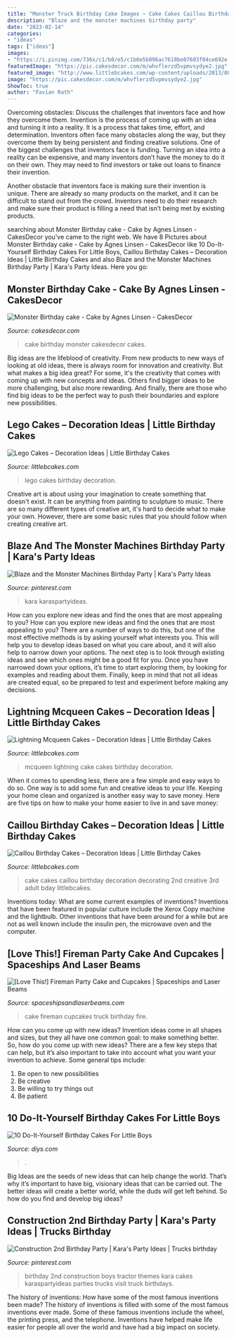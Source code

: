 ```yaml
---
title: "Monster Truck Birthday Cake Images ~ Cake Cakes Caillou Birthday Decoration Decorating 2nd Creative 3rd Adult Bday Littlebcakes"
description: "Blaze and the monster machines birthday party"
date: "2023-02-14"
categories:
- "ideas"
tags: ["ideas"]
images:
- "https://i.pinimg.com/736x/c1/b0/e5/c1b0e5b096ac7618be07603f04ce692e.jpg"
featuredImage: "https://pic.cakesdecor.com/m/whvflerzd5vpmvsydye2.jpg"
featured_image: "http://www.littlebcakes.com/wp-content/uploads/2013/08/Lego-Cakes.jpg"
image: "https://pic.cakesdecor.com/m/whvflerzd5vpmvsydye2.jpg"
ShowToc: true
author: "Favian Rath"
---
```



Overcoming obstacles: Discuss the challenges that inventors face and how they overcome them.
Invention is the process of coming up with an idea and turning it into a reality. It is a process that takes time, effort, and determination. Inventors often face many obstacles along the way, but they overcome them by being persistent and finding creative solutions.
One of the biggest challenges that inventors face is funding. Turning an idea into a reality can be expensive, and many inventors don’t have the money to do it on their own. They may need to find investors or take out loans to finance their invention.

Another obstacle that inventors face is making sure their invention is unique. There are already so many products on the market, and it can be difficult to stand out from the crowd. Inventors need to do their research and make sure their product is filling a need that isn’t being met by existing products.

	

		
searching about Monster Birthday cake - Cake by Agnes Linsen - CakesDecor you've came to the right web. We have 8 Pictures about Monster Birthday cake - Cake by Agnes Linsen - CakesDecor like 10 Do-It-Yourself Birthday Cakes For Little Boys, Caillou Birthday Cakes – Decoration Ideas | Little Birthday Cakes and also Blaze and the Monster Machines Birthday Party | Kara&#039;s Party Ideas. Here you go:
		
    
## Monster Birthday Cake - Cake By Agnes Linsen - CakesDecor

<img loading=lazy src="https://pic.cakesdecor.com/m/whvflerzd5vpmvsydye2.jpg" onerror="this.onerror=null;this.src='https://tse4.mm.bing.net/th?id=OIP.ggavLx5d-4eEYtBCVwX5jAHaMC&amp;pid=15.1';" alt="Monster Birthday cake - Cake by Agnes Linsen - CakesDecor">

_Source: cakesdecor.com_

>cake birthday monster cakesdecor cakes. 

	

Big ideas are the lifeblood of creativity. From new products to new ways of looking at old ideas, there is always room for innovation and creativity. But what makes a big idea great? For some, it's the creativity that comes with coming up with new concepts and ideas. Others find bigger ideas to be more challenging, but also more rewarding. And finally, there are those who find big ideas to be the perfect way to push their boundaries and explore new possibilities.

    
## Lego Cakes – Decoration Ideas | Little Birthday Cakes

<img loading=lazy src="http://www.littlebcakes.com/wp-content/uploads/2013/08/Lego-Cakes.jpg" onerror="this.onerror=null;this.src='https://tse1.mm.bing.net/th?id=OIP.JaIOCyyX6Uvv3iw16NKWIgHaF7&amp;pid=15.1';" alt="Lego Cakes – Decoration Ideas | Little Birthday Cakes">

_Source: littlebcakes.com_

>lego cakes birthday decoration. 

	

Creative art is about using your imagination to create something that doesn't exist. It can be anything from painting to sculpture to music. There are so many different types of creative art, it's hard to decide what to make your own. However, there are some basic rules that you should follow when creating creative art.

    
## Blaze And The Monster Machines Birthday Party | Kara&#039;s Party Ideas

<img loading=lazy src="https://i.pinimg.com/736x/93/25/64/93256487041152ff90ac76b37329e7ee.jpg" onerror="this.onerror=null;this.src='https://tse4.mm.bing.net/th?id=OIP.z7dl94SnEUhnl0-oB3GJdAHaLH&amp;pid=15.1';" alt="Blaze and the Monster Machines Birthday Party | Kara&#039;s Party Ideas">

_Source: pinterest.com_

>kara karaspartyideas. 

	

How can you explore new ideas and find the ones that are most appealing to you?
How can you explore new ideas and find the ones that are most appealing to you? There are a number of ways to do this, but one of the most effective methods is by asking yourself what interests you. This will help you to develop ideas based on what you care about, and it will also help to narrow down your options. The next step is to look through existing ideas and see which ones might be a good fit for you. Once you have narrowed down your options, it’s time to start exploring them, by looking for examples and reading about them. Finally, keep in mind that not all ideas are created equal, so be prepared to test and experiment before making any decisions.

    
## Lightning Mcqueen Cakes – Decoration Ideas | Little Birthday Cakes

<img loading=lazy src="http://www.littlebcakes.com/wp-content/uploads/2013/08/Lightning-Mcqueen-Cake.jpg" onerror="this.onerror=null;this.src='https://tse3.mm.bing.net/th?id=OIP.t3UNuqA1KgF5SfMRUqO98wHaFj&amp;pid=15.1';" alt="Lightning Mcqueen Cakes – Decoration Ideas | Little Birthday Cakes">

_Source: littlebcakes.com_

>mcqueen lightning cake cakes birthday decoration. 

	

When it comes to spending less, there are a few simple and easy ways to do so. One way is to add some fun and creative ideas to your life. Keeping your home clean and organized is another easy way to save money. Here are five tips on how to make your home easier to live in and save money: 

    
## Caillou Birthday Cakes – Decoration Ideas | Little Birthday Cakes

<img loading=lazy src="https://www.littlebcakes.com/wp-content/uploads/2014/02/Caillou-Cakes-Ideas.jpg" onerror="this.onerror=null;this.src='https://tse2.mm.bing.net/th?id=OIP.QHj-aUMU1MuFgUMtN7WRbwHaLH&amp;pid=15.1';" alt="Caillou Birthday Cakes – Decoration Ideas | Little Birthday Cakes">

_Source: littlebcakes.com_

>cake cakes caillou birthday decoration decorating 2nd creative 3rd adult bday littlebcakes. 

	

Inventions today: What are some current examples of inventions?
Inventions that have been featured in popular culture include the Xerox Copy machine and the lightbulb. Other inventions that have been around for a while but are not as well known include the insulin pen, the microwave oven and the computer.

    
## [Love This!] Fireman Party Cake And Cupcakes | Spaceships And Laser Beams

<img loading=lazy src="http://spaceshipsandlaserbeams.com/wp-content/uploads/2015/09/fireman_fire_truck_birthday_cake.jpg" onerror="this.onerror=null;this.src='https://tse1.mm.bing.net/th?id=OIP.2fGvo174fD_37H9vGd6UdgHaLJ&amp;pid=15.1';" alt="[Love This!] Fireman Party Cake and Cupcakes | Spaceships and Laser Beams">

_Source: spaceshipsandlaserbeams.com_

>cake fireman cupcakes truck birthday fire. 

	

How can you come up with new ideas?
Invention ideas come in all shapes and sizes, but they all have one common goal: to make something better. So, how do you come up with new ideas? There are a few key steps that can help, but it’s also important to take into account what you want your invention to achieve. Some general tips include: 
1. Be open to new possibilities 
2. Be creative 
3. Be willing to try things out 
4. Be patient 

    
## 10 Do-It-Yourself Birthday Cakes For Little Boys

<img loading=lazy src="https://cdn.diys.com/wp-content/uploads/2015/06/Monster-Trucks-Cake.jpg" onerror="this.onerror=null;this.src='https://tse2.mm.bing.net/th?id=OIP.7RLmGPNo_51H4SscmkMlMgHaLH&amp;pid=15.1';" alt="10 Do-It-Yourself Birthday Cakes For Little Boys">

_Source: diys.com_

>. 

	

Big Ideas are the seeds of new ideas that can help change the world. That’s why it’s important to have big, visionary ideas that can be carried out. The better ideas will create a better world, while the duds will get left behind. So how do you find and develop big ideas?

    
## Construction 2nd Birthday Party | Kara&#039;s Party Ideas | Trucks Birthday

<img loading=lazy src="https://i.pinimg.com/736x/c1/b0/e5/c1b0e5b096ac7618be07603f04ce692e.jpg" onerror="this.onerror=null;this.src='https://tse2.mm.bing.net/th?id=OIP.Zca9AJnNwtmP9U2V0H5zaAHaLH&amp;pid=15.1';" alt="Construction 2nd Birthday Party | Kara&#039;s Party Ideas | Trucks birthday">

_Source: pinterest.com_

>birthday 2nd construction boys tractor themes kara cakes karaspartyideas parties trucks visit truck birthdays. 

	

The history of inventions: How have some of the most famous inventions been made?
The history of inventions is filled with some of the most famous inventions ever made. Some of these famous inventions include the wheel, the printing press, and the telephone. Inventions have helped make life easier for people all over the world and have had a big impact on society.

